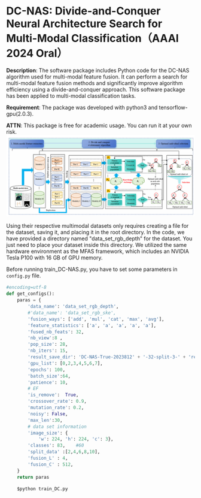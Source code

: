# **DC-NAS: Divide-and-Conquer Neural Architecture Search for Multi-Modal Classification（AAAI 2024 Oral）**
**Description**: The software package includes Python code for the DC-NAS algorithm used for multi-modal feature fusion.
It can perform a search for multi-modal feature fusion methods and significantly improve algorithm efficiency using a divide-and-conquer approach.
This software package has been applied to multi-modal classification tasks.

**Requirement**: The package was developed with python3 and tensorflow-gpu(2.0.3).

**ATTN**: This package is free for academic usage. You can run it at your own risk.
![image](https://github.com/fupinhan123/AAAI_DC-NAS/blob/main/framework.png)

Using their respective multimodal datasets only requires creating a file for the dataset, saving it, and placing it in the root directory.
In the code, we have provided a directory named "data_set_rgb_depth" for the dataset. You just need to place your dataset inside this directory.
We utilized the same hardware environment as the MFAS framework, which includes an NVIDIA Tesla P100 with 16 GB of GPU memory.


Before running train_DC-NAS.py, you have to set some parameters in ```config.py``` file.

```python
#encoding=utf-8
def get_configs():
    paras = {
        'data_name': 'data_set_rgb_depth',  
        #'data_name': 'data_set_rgb_ske',
        'fusion_ways': ['add', 'mul', 'cat', 'max', 'avg'], 
        'feature_statistics': ['a', 'a', 'a', 'a', 'a'],
        'fused_nb_feats': 32,
        'nb_view':8 ,
        'pop_size': 28,
        'nb_iters': 15,
        'result_save_dir': 'DC-NAS-True-2023812' + '-32-split-3-' + 'result',
        'gpu_list': [0,2,3,4,5,6,7],
        'epochs': 100,
        'batch_size':64,
        'patience': 10,
        # EF
        'is_remove':  True,
        'crossover_rate': 0.9,
        'mutation_rate': 0.2,
        'noisy': False,
        'max_len':30,
        # data set information
        'image_size': {
            'w': 224, 'h': 224, 'c': 3},
        'classes': 83,    #60
        'split_data' :[2,4,6,8,10],
        'fusion_L' : 4,
        'fusion_C' : 512,
    }
    return paras
```

```python
    $python train_DC.py
```
